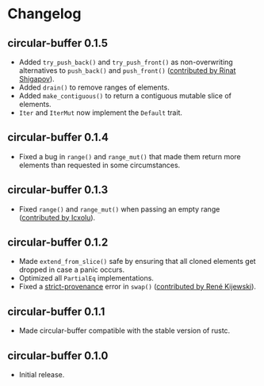 # Changelog

## circular-buffer 0.1.5

* Added `try_push_back()` and `try_push_front()` as non-overwriting
  alternatives to `push_back()` and `push_front()` ([contributed by Rinat
  Shigapov](https://github.com/andreacorbellini/rust-circular-buffer/pull/5)).
* Added `drain()` to remove ranges of elements.
* Added `make_contiguous()` to return a contiguous mutable slice of elements.
* `Iter` and `IterMut` now implement the `Default` trait.

## circular-buffer 0.1.4

* Fixed a bug in `range()` and `range_mut()` that made them return more
  elements than requested in some circumstances.

## circular-buffer 0.1.3

* Fixed `range()` and `range_mut()` when passing an empty range ([contributed
  by Icxolu](https://github.com/andreacorbellini/rust-circular-buffer/pull/4)).

## circular-buffer 0.1.2

* Made `extend_from_slice()` safe by ensuring that all cloned elements get
  dropped in case a panic occurs.
* Optimized all `PartialEq` implementations.
* Fixed a [strict-provenance](https://github.com/rust-lang/rust/issues/95228)
  error in `swap()` ([contributed by René
  Kijewski](https://github.com/andreacorbellini/rust-circular-buffer/pull/2)).

## circular-buffer 0.1.1

* Made circular-buffer compatible with the stable version of rustc.

## circular-buffer 0.1.0

* Initial release.
